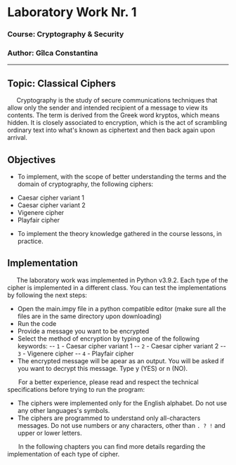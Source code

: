 # Laboratory Work Nr. 1
### Course: Cryptography & Security
### Author: Gîlca Constantina

----

## Topic: Classical Ciphers
&ensp;&ensp;&ensp;Cryptography is the study of secure communications techniques that allow only the sender and intended recipient of a message to view its contents. The term is derived from the Greek word kryptos, which means hidden. It is closely associated to encryption, which is the act of scrambling ordinary text into what's known as ciphertext and then back again upon arrival.

## Objectives
* To implement, with the scope of better understanding the terms and the domain of cryptography, the following ciphers:
- Caesar cipher variant 1
- Caesar cipher variant 2
- Vigenere cipher
- Playfair cipher
* To implement the theory knowledge gathered in the course lessons, in practice.

## Implementation
&ensp;&ensp;&ensp;The laboratory work was implemented in Python v3.9.2. Each type of the cipher is implemented in a different class. You can test the implementations by following the next steps:
- Open the main.impy file in a python compatible editor (make sure all the files are in the same directory upon downloading)
- Run the code
- Provide a message you want to be encrypted
- Select the method of encryption by typing one of the following keywords:
-- ``` 1 ``` - Caesar cipher variant 1
-- ``` 2 ``` - Caesar cipher variant 2
-- ``` 3 ``` - Vigenere cipher
-- ``` 4 ``` - Playfair cipher
- The encrypted message will be apear as an output. You will be asked if you want to decrypt this message. Type y (YES) or n (NO).

&ensp;&ensp;&ensp; For a better experience, please read and respect the technical specifications before trying to run the program:
- The ciphers were implemented only for the English alphabet. Do not use any other languages's symbols.
- The ciphers are programmed to understand only all-characters messages. Do not use numbers or any characters, other than ``` . ? ! ``` and upper or lower letters.

&ensp;&ensp;&ensp; In the following chapters you can find more details regarding the implementation of each type of cipher.
